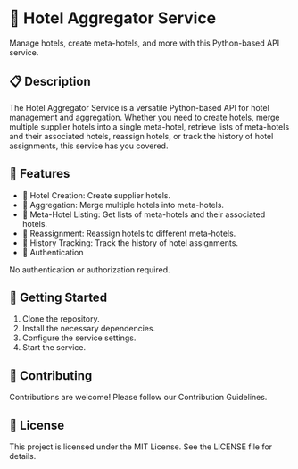 # 🏨 Hotel Aggregator Service

Manage hotels, create meta-hotels, and more with this Python-based API service.

## 📋 Description

The Hotel Aggregator Service is a versatile Python-based API for hotel management and aggregation. Whether you need to create hotels, merge multiple supplier hotels into a single meta-hotel, retrieve lists of meta-hotels and their associated hotels, reassign hotels, or track the history of hotel assignments, this service has you covered.

## 🔧 Features

- 🏢 Hotel Creation: Create supplier hotels.
- 🔄 Aggregation: Merge multiple hotels into meta-hotels.
- 🏨 Meta-Hotel Listing: Get lists of meta-hotels and their associated hotels.
- 🔄 Reassignment: Reassign hotels to different meta-hotels.
- 📅 History Tracking: Track the history of hotel assignments.
- 🔐 Authentication

No authentication or authorization required.

## 🚀 Getting Started

1. Clone the repository.
2. Install the necessary dependencies.
3. Configure the service settings.
4. Start the service.

## 🤖 Contributing

Contributions are welcome! Please follow our Contribution Guidelines.

## 📄 License

This project is licensed under the MIT License. See the LICENSE file for details.